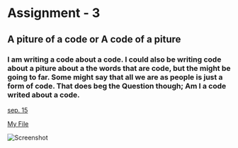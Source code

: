 # Assignment - 3 

## A piture of a code or A code of a piture 

### I am writing a code about a code. I could also be writing code about a piture about a the words that are code, but the might be going to far. Some might say that all we are as people is just a form of code. That does beg the Question though; Am I a code writed about a code. 

[sep. 15](https://www.google.com/)

[My File](./responses.tet)

![Screenshot](images/screenshot3.jpg)